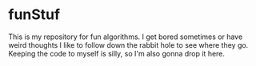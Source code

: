 # funStuf
This is my repository for fun algorithms. I get bored sometimes or have weird thoughts I like to follow down the rabbit hole to see where they go. Keeping the code to myself is silly, so I'm also gonna drop it here. 
